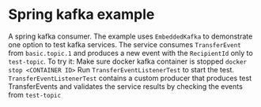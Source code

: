 # Spring kafka example
A spring kafka consumer. The example uses `EmbeddedKafka` to demonstrate one option to test kafka services.
The service consumes `TransferEvent` from `basic.topic.1` and produces a new event with the `RecipientId` only to `test-topic`.
To try it:
Make sure docker kafka container is stopped `docker stop <CONTAINER ID>`
Run `TransferEventListenerTest` to start the test.
`TransferEventListenerTest` contains a custom producer that produces test TransferEvents and validates the service results 
by checking the events from `test-topic`